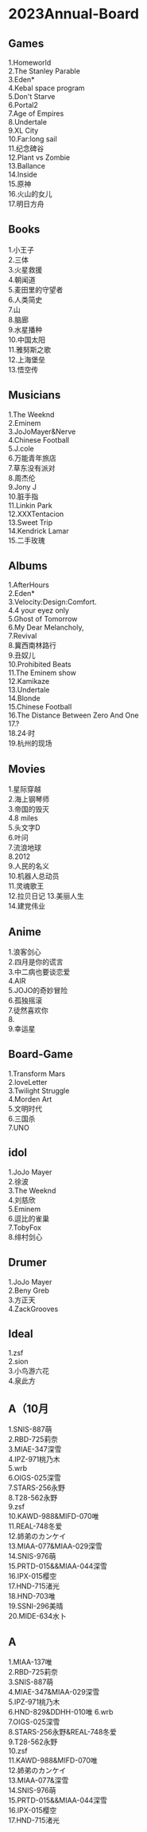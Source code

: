 # 2023Annual-Board

## Games
1.Homeworld  
2.The Stanley Parable  
3.Eden*  
4.Kebal space program  
5.Don't Starve  
6.Portal2  
7.Age of Empires  
8.Undertale  
9.XL City  
10.Far:long sail  
11.纪念碑谷  
12.Plant vs Zombie  
13.Ballance  
14.Inside  
15.原神  
16.火山的女儿  
17.明日方舟  

## Books
1.小王子  
2.三体  
3.火星救援  
4.朝闻道  
5.麦田里的守望者  
6.人类简史  
7.山  
8.脑廊  
9.水星播种  
10.中国太阳   
11.雅努斯之歌  
12.上海堡垒  
13.悟空传   
 
## Musicians
1.The Weeknd  
2.Eminem  
3.JoJoMayer&Nerve                   
4.Chinese Football  
5.J.cole   
6.万能青年旅店  
7.草东没有派对  
8.周杰伦  
9.Jony J  
10.脏手指  
11.Linkin Park  
12.XXXTentacion  
13.Sweet Trip  
14.Kendrick Lamar  
15.二手玫瑰  


## Albums
1.AfterHours  
2.Eden*    
3.Velocity:Design:Comfort.  
4.4 your eyez only   
5.Ghost of Tomorrow   
6.My Dear Melancholy,  
7.Revival   
8.冀西南林路行  
9.丑奴儿  
10.Prohibited Beats  
11.The Eminem show   
12.Kamikaze  
13.Undertale  
14.Blonde  
15.Chinese Football  
16.The Distance Between Zero And One  
17.?  
18.24·时  
19.杭州的现场  

## Movies
1.星际穿越  
2.海上钢琴师  
3.帝国的毁灭  
4.8 miles  
5.头文字D  
6.叶问  
7.流浪地球  
8.2012  
9.人民的名义  
10.机器人总动员  
11.灵魂歌王  
12.拉贝日记
13.美丽人生  
14.建党伟业  

## Anime 
1.浪客剑心   
2.四月是你的谎言    
3.中二病也要谈恋爱  
4.AIR  
5.JOJO的奇妙冒险  
6.孤独摇滚  
7.徒然喜欢你  
8.  
9.幸运星  

## Board-Game
1.Transform Mars  
2.loveLetter  
3.Twilight Struggle  
4.Morden Art  
5.文明时代  
6.三国杀  
7.UNO  

## idol
1.JoJo Mayer  
2.徐波  
3.The Weeknd  
4.刘慈欣  
5.Eminem  
6.逗比的雀巢  
7.TobyFox  
8.绯村剑心  

## Drumer
1.JoJo Mayer  
2.Beny Greb  
3.方正天  
4.ZackGrooves  

## Ideal
1.zsf  
2.sion  
3.小鸟游六花    
4.泉此方  

## A（10月
1.SNIS-887萌  
2.RBD-725莉奈  
3.MIAE-347深雪  
4.IPZ-971桃乃木  
5.wrb  
6.OIGS-025深雪  
7.STARS-256永野    
8.T28-562永野   
9.zsf  
10.KAWD-988&MIFD-070唯  
11.REAL-748冬爱   
12.姉弟のカンケイ  
13.MIAA-077&MIAA-029深雪  
14.SNIS-976萌  
15.PRTD-015&&MIAA-044深雪  
16.IPX-015樱空  
17.HND-715渚光  
18.HND-703唯  
19.SSNI-296美晴  
20.MIDE-634水卜  

## A
1.MIAA-137唯  
2.RBD-725莉奈  
3.SNIS-887萌  
4.MIAE-347&MIAA-029深雪  
5.IPZ-971桃乃木  
6.HND-829&DDHH-010唯
6.wrb  
7.OIGS-025深雪  
8.STARS-256永野&REAL-748冬爱   
9.T28-562永野   
10.zsf  
11.KAWD-988&MIFD-070唯  
12.姉弟のカンケイ  
13.MIAA-077&深雪  
14.SNIS-976萌  
15.PRTD-015&&MIAA-044深雪  
16.IPX-015樱空  
17.HND-715渚光  
